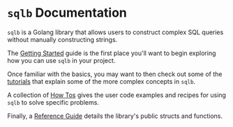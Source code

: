 # `sqlb` Documentation

`sqlb` is a Golang library that allows users to construct complex SQL queries
without manually constructing strings.

The [Getting Started](getting-started.md) guide is the first place you'll want
to begin exploring how you can use `sqlb` in your project.

Once familiar with the basics, you may want to then check out some of the
[tutorials](tutorials.md) that explain some of the more complex concepts in `sqlb`.

A collection of [How Tos](how-tos.md) gives the user code examples and recipes
for using `sqlb` to solve specific problems.

Finally, a [Reference Guide](reference.md) details the library's public structs
and functions.

